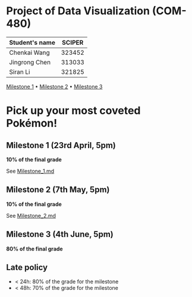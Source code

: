 # Project of Data Visualization (COM-480)

| Student's name | SCIPER |
| -------------- | ------ |
| Chenkai Wang | 323452 |
| Jingrong Chen | 313033 |
| Siran Li | 321825 |

[Milestone 1](#milestone-1-friday-3rd-april-5pm) • [Milestone 2](#milestone-2-friday-1st-may-5pm) • [Milestone 3](#milestone-3-thursday-28th-may-5pm)

# Pick up your most coveted Pokémon!


## Milestone 1 (23rd April, 5pm)

**10% of the final grade**

See [Milestone_1.md](Milestone_1.md)

## Milestone 2 (7th May, 5pm)

**10% of the final grade**

See [Milestone_2.md](Milestone_2.md)


## Milestone 3 (4th June, 5pm)

**80% of the final grade**


## Late policy

- < 24h: 80% of the grade for the milestone
- < 48h: 70% of the grade for the milestone